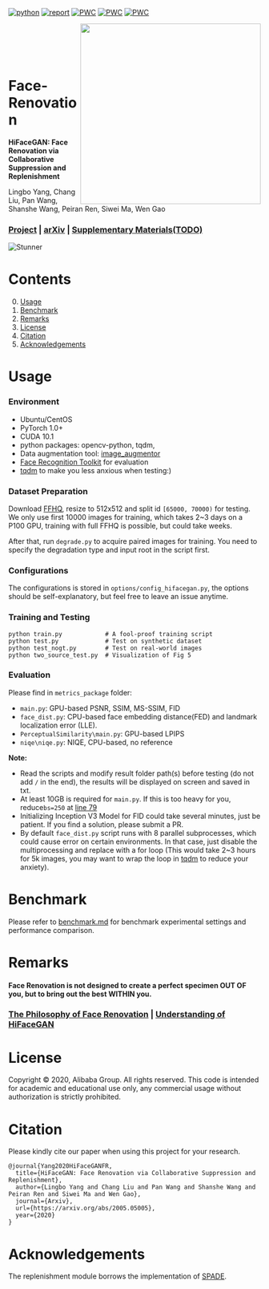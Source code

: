 [![python](https://img.shields.io/badge/python-3.6+-blue.svg)](https://github.com/Lotayou/Face-Renovation)
[![report](https://img.shields.io/badge/arxiv-report-red)](https://arxiv.org/abs/2005.05005) 
[![PWC](https://img.shields.io/badge/SOTA-Blind%20Face%20Restoration-blue)](https://github.com/Lotayou/Face-Renovation/blob/master/benchmark.md)
[![PWC](https://img.shields.io/badge/SOTA-Image%20Super%20Resolution-blue)](https://github.com/Lotayou/Face-Renovation/blob/master/benchmark.md)
[![PWC](https://img.shields.io/badge/SOTA-Face%20Hallucination-blue)](https://paperswithcode.com/paper/hifacegan-face-renovation-via-collaborative)

<img src='https://user-images.githubusercontent.com/33449901/86509021-67030d80-be17-11ea-801d-5bb8b315ef56.png' align="right" width=360>

<br><br><br><br>

# Face-Renovation

**HiFaceGAN: Face Renovation via Collaborative Suppression and Replenishment**<br>

Lingbo Yang, Chang Liu, Pan Wang, Shanshe Wang, Peiran Ren, Siwei Ma, Wen Gao<br>

### [Project](https://github.com/Lotayou/Face-Renovation) | [arXiv](https://arxiv.org/abs/2005.05005) | [Supplementary Materials(TODO)](https://arxiv.org/abs/2005.05005)

![Stunner](https://user-images.githubusercontent.com/33449901/82039922-47cde680-96d8-11ea-8d16-8158abb3eccf.jpg)

# Contents
0. [Usage](#usage)
1. [Benchmark](#benchmark)
2. [Remarks](#remarks)
3. [License](#license)
4. [Citation](#citation)
5. [Acknowledgements](#acknowledgements)

# Usage
### Environment
- Ubuntu/CentOS
- PyTorch 1.0+
- CUDA 10.1
- python packages: opencv-python, tqdm, 
- Data augmentation tool: [image_augmentor](https://pypi.org/project/image-augmentor/)
- [Face Recognition Toolkit](https://github.com/ageitgey/face_recognition) for evaluation
- [tqdm](https://github.com/tqdm/tqdm) to make you less anxious when testing:)
### Dataset Preparation
Download [FFHQ](https://github.com/NVlabs/ffhq-dataset), resize to 512x512 and split id `[65000, 70000)` for testing. We only use first 10000 images for training, which takes 2~3 days on a P100 GPU, training with full FFHQ is possible, but could take weeks.

After that, run `degrade.py` to acquire paired images for training. You need to specify the degradation type and input root in the script first. 

### Configurations
The configurations is stored in `options/config_hifacegan.py`, the options should be self-explanatory, but feel free to leave an issue anytime.

### Training and Testing
```
python train.py            # A fool-proof training script
python test.py             # Test on synthetic dataset
python test_nogt.py        # Test on real-world images
python two_source_test.py  # Visualization of Fig 5
```

### Evaluation
Please find in `metrics_package` folder:
- `main.py`: GPU-based PSNR, SSIM, MS-SSIM, FID
- `face_dist.py`: CPU-based face embedding distance(FED) and landmark localization error (LLE). 
- `PerceptualSimilarity\main.py`: GPU-based LPIPS
- `niqe\niqe.py`: NIQE, CPU-based, no reference

__Note:__
- Read the scripts and modify result folder path(s) before testing (do not add `/` in the end), the results will be displayed on screen and saved in txt.
- At least 10GB is required for `main.py`. If this is too heavy for you, reduce`bs=250` at [line 79](https://github.com/Lotayou/Face-Renovation/blob/5193b083f598a1291514ea3a4c2d77e1637ac2f6/metrics_package/main.py#L79)
- Initializing Inception V3 Model for FID could take several minutes, just be patient. If you find a solution, please submit a PR.
- By default `face_dist.py` script runs with 8 parallel subprocesses, which could cause error on certain environments. In that case, just disable the multiprocessing and replace with a for loop (This would take 2~3 hours for 5k images, you may want to wrap the loop in [tqdm](https://github.com/tqdm/tqdm) to reduce your anxiety).

# Benchmark
Please refer to [benchmark.md](benchmark.md) for benchmark experimental settings and performance comparison.

# Remarks
#### Face Renovation is not designed to create a perfect specimen OUT OF you, but to bring out the best WITHIN you.
### [The Philosophy of Face Renovation](goal.md) | [Understanding of HiFaceGAN](understanding.md)

# License
Copyright &copy; 2020, Alibaba Group. All rights reserved. This code is intended for academic and educational use only, any commercial usage without authorization is strictly prohibited.

# Citation
Please kindly cite our paper when using this project for your research.
```
@journal{Yang2020HiFaceGANFR,
  title={HiFaceGAN: Face Renovation via Collaborative Suppression and Replenishment},
  author={Lingbo Yang and Chang Liu and Pan Wang and Shanshe Wang and Peiran Ren and Siwei Ma and Wen Gao},
  journal={Arxiv},
  url={https://arxiv.org/abs/2005.05005},
  year={2020}
}
```

# Acknowledgements
The replenishment module borrows the implementation of [SPADE](https://github.com/NVlabs/SPADE).
